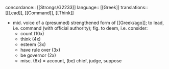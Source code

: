 concordance:: [[Strongs/G2233]] 
language:: [[Greek]] 
translations:: [[Lead]], [[Command]], [[Think]]

- mid. voice of a (presumed) strengthened form of [[Greek/ago]]; to lead, i.e. command (with official authority); fig. to deem, i.e. consider:
	- count (10x)
	- think (4x)
	- esteem (3x)
	- have rule over (3x)
	- be governor (2x)
	- misc. (6x) = account, (be) chief, judge, suppose